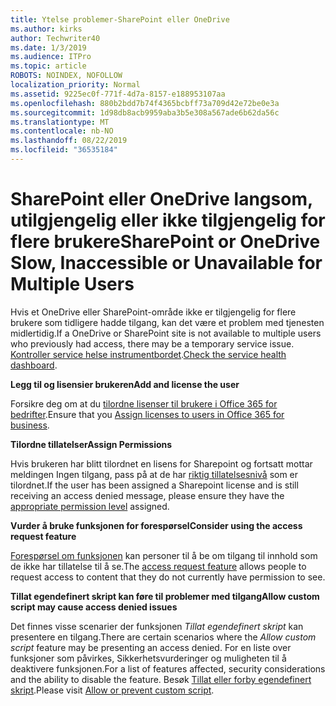 ```yaml
---
title: Ytelse problemer-SharePoint eller OneDrive
ms.author: kirks
author: Techwriter40
ms.date: 1/3/2019
ms.audience: ITPro
ms.topic: article
ROBOTS: NOINDEX, NOFOLLOW
localization_priority: Normal
ms.assetid: 9225ec0f-771f-4d7a-8157-e188953107aa
ms.openlocfilehash: 880b2bdd7b74f4365bcbff73a709d42e72be0e3a
ms.sourcegitcommit: 1d98db8acb9959aba3b5e308a567ade6b62da56c
ms.translationtype: MT
ms.contentlocale: nb-NO
ms.lasthandoff: 08/22/2019
ms.locfileid: "36535184"
---
```

# <a name="sharepoint-or-onedrive-slow-inaccessible-or-unavailable-for-multiple-users"></a><span data-ttu-id="1451e-102">SharePoint eller OneDrive langsom, utilgjengelig eller ikke tilgjengelig for flere brukere</span><span class="sxs-lookup"><span data-stu-id="1451e-102">SharePoint or OneDrive Slow, Inaccessible or Unavailable for Multiple Users</span></span>

<span data-ttu-id="1451e-103">Hvis et OneDrive eller SharePoint-område ikke er tilgjengelig for flere brukere som tidligere hadde tilgang, kan det være et problem med tjenesten midlertidig.</span><span class="sxs-lookup"><span data-stu-id="1451e-103">If a OneDrive or SharePoint site is not available to multiple users who previously had access, there may be a temporary service issue.</span></span> <span data-ttu-id="1451e-104">[Kontroller service helse instrumentbordet](https://portal.office.com/adminportal/home#/servicehealth).</span><span class="sxs-lookup"><span data-stu-id="1451e-104">[Check the service health dashboard](https://portal.office.com/adminportal/home#/servicehealth).</span></span>

<span data-ttu-id="1451e-105">**Legg til og lisensier brukeren**</span><span class="sxs-lookup"><span data-stu-id="1451e-105">**Add and license the user**</span></span>

<span data-ttu-id="1451e-106">Forsikre deg om at du [tilordne lisenser til brukere i Office 365 for bedrifter](https://docs.microsoft.com/office365/admin/subscriptions-and-billing/assign-licenses-to-users?view=o365-worldwide&amp;tabs=One).</span><span class="sxs-lookup"><span data-stu-id="1451e-106">Ensure that you [Assign licenses to users in Office 365 for business](https://docs.microsoft.com/office365/admin/subscriptions-and-billing/assign-licenses-to-users?view=o365-worldwide&amp;tabs=One).</span></span>


<span data-ttu-id="1451e-107">**Tilordne tillatelser**</span><span class="sxs-lookup"><span data-stu-id="1451e-107">**Assign Permissions**</span></span>

<span data-ttu-id="1451e-108">Hvis brukeren har blitt tilordnet en lisens for Sharepoint og fortsatt mottar meldingen Ingen tilgang, pass på at de har [riktig tillatelsesnivå](https://docs.microsoft.com/sharepoint/understanding-permission-levels) som er tilordnet.</span><span class="sxs-lookup"><span data-stu-id="1451e-108">If the user has been assigned a Sharepoint license and is still receiving an access denied message, please ensure they have the [appropriate permission level](https://docs.microsoft.com/sharepoint/understanding-permission-levels) assigned.</span></span>

<span data-ttu-id="1451e-109">**Vurder å bruke funksjonen for forespørsel**</span><span class="sxs-lookup"><span data-stu-id="1451e-109">**Consider using the access request feature**</span></span>

<span data-ttu-id="1451e-110">[Forespørsel om funksjonen](https://support.office.com/article/Set-up-and-manage-access-requests-94B26E0B-2822-49D4-929A-8455698654B3) kan personer til å be om tilgang til innhold som de ikke har tillatelse til å se.</span><span class="sxs-lookup"><span data-stu-id="1451e-110">The [access request feature](https://support.office.com/article/Set-up-and-manage-access-requests-94B26E0B-2822-49D4-929A-8455698654B3) allows people to request access to content that they do not currently have permission to see.</span></span>

<span data-ttu-id="1451e-111">**Tillat egendefinert skript kan føre til problemer med tilgang**</span><span class="sxs-lookup"><span data-stu-id="1451e-111">**Allow custom script may cause access denied issues**</span></span>

<span data-ttu-id="1451e-112">Det finnes visse scenarier der funksjonen *Tillat egendefinert skript* kan presentere en tilgang.</span><span class="sxs-lookup"><span data-stu-id="1451e-112">There are certain scenarios where the *Allow custom script* feature may be presenting an access denied.</span></span> <span data-ttu-id="1451e-113">For en liste over funksjoner som påvirkes, Sikkerhetsvurderinger og muligheten til å deaktivere funksjonen.</span><span class="sxs-lookup"><span data-stu-id="1451e-113">For a list of features affected, security considerations and the ability to disable the feature.</span></span> <span data-ttu-id="1451e-114">Besøk [Tillat eller forby egendefinert skript](https://docs.microsoft.com/sharepoint/allow-or-prevent-custom-script).</span><span class="sxs-lookup"><span data-stu-id="1451e-114">Please visit [Allow or prevent custom script](https://docs.microsoft.com/sharepoint/allow-or-prevent-custom-script).</span></span>

